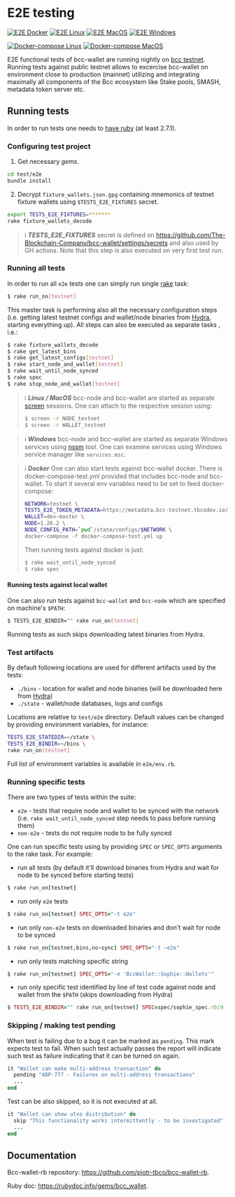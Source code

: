 




# E2E testing
[![E2E Docker](https://github.com/The-Blockchain-Company/bcc-wallet/actions/workflows/e2e-docker.yml/badge.svg)](https://github.com/The-Blockchain-Company/bcc-wallet/actions/workflows/e2e-docker.yml) [![E2E Linux](https://github.com/The-Blockchain-Company/bcc-wallet/actions/workflows/e2e-linux.yml/badge.svg)](https://github.com/The-Blockchain-Company/bcc-wallet/actions/workflows/e2e-linux.yml) [![E2E MacOS](https://github.com/The-Blockchain-Company/bcc-wallet/actions/workflows/e2e-macos.yml/badge.svg)](https://github.com/The-Blockchain-Company/bcc-wallet/actions/workflows/e2e-macos.yml) [![E2E Windows](https://github.com/The-Blockchain-Company/bcc-wallet/actions/workflows/e2e-windows.yml/badge.svg)](https://github.com/The-Blockchain-Company/bcc-wallet/actions/workflows/e2e-windows.yml)

[![Docker-compose Linux](https://github.com/The-Blockchain-Company/bcc-wallet/actions/workflows/docker_linux.yml/badge.svg)](https://github.com/The-Blockchain-Company/bcc-wallet/actions/workflows/docker_linux.yml) [![Docker-compose MacOS](https://github.com/The-Blockchain-Company/bcc-wallet/actions/workflows/docker_macos.yml/badge.svg)](https://github.com/The-Blockchain-Company/bcc-wallet/actions/workflows/docker_macos.yml)

E2E functional tests of bcc-wallet are running nightly on [bcc testnet](https://testnets.bcc.org/en/bcc/overview/). Running tests against public testnet allows to excercise bcc-wallet on environment close to production (mainnet) utilizing and integrating maximally all components of the Bcc ecosystem like Stake pools, SMASH, metadata token server etc.


## Running tests

In order to run tests one needs to [have ruby](https://www.ruby-lang.org/en/documentation/installation/) (at least 2.7.1).

### Configuring test project
1. Get necessary _gems_.
```bash
cd test/e2e
bundle install
```
2. Decrypt `fixture_wallets.json.gpg` containing mnemonics of testnet fixture wallets using `$TESTS_E2E_FIXTURES` secret.

```bash
export TESTS_E2E_FIXTURES=*******
rake fixture_wallets_decode
```
> :information_source:  **_TESTS_E2E_FIXTURES_** secret  is defined on https://github.com/The-Blockchain-Company/bcc-wallet/settings/secrets and also used by GH actions. Note that this step is also executed on very first test run.
>
### Running all tests
In order to run all `e2e` tests one can simply run single [rake](https://github.com/ruby/rake) task:
```bash
$ rake run_on[testnet]
```
This master task is performing also all the necessary configuration steps (i.e. getting latest testnet configs and wallet/node binaries from [Hydra](https://hydra.tbco.io/jobset/Bcc/bcc-wallet#tabs-jobs), starting everything up). All steps can also be executed as separate tasks , i.e.:

```bash
$ rake fixture_wallets_decode
$ rake get_latest_bins
$ rake get_latest_configs[testnet]
$ rake start_node_and_wallet[testnet]
$ rake wait_until_node_synced
$ rake spec
$ rake stop_node_and_wallet[testnet]
```
> :information_source:  **_Linux / MacOS_**
bcc-node and bcc-wallet are started as separate [screen](https://www.gnu.org/software/screen/manual/screen.html) sessions. One can attach to the respective session using:
>```bash
>$ screen -r NODE_testnet
>$ screen -r WALLET_testnet
>```

> :information_source: **_Windows_**
bcc-node and bcc-wallet are started as separate Windows services using [nssm](https://nssm.cc/) tool. One can examine services using Windows service manager like `services.msc`.

> :information_source: **_Docker_**
One can also start tests against bcc-wallet docker. There is docker-compose-test.yml provided that includes bcc-node and bcc-wallet. To start it several env variables need to be set to feed docker-compose:
>```bash
>NETWORK=testnet \
>TESTS_E2E_TOKEN_METADATA=https://metadata.bcc-testnet.tbcodev.io/ \
>WALLET=dev-master \
>NODE=1.26.2 \
>NODE_CONFIG_PATH=`pwd`/state/configs/$NETWORK \
>docker-compose -f docker-compose-test.yml up
>```
> Then running tests against docker is just:
>```bash
>$ rake wait_until_node_synced
>$ rake spec
>```

#### Running tests against local wallet
One can also run tests against `bcc-wallet` and `bcc-node` which are specified on machine's `$PATH`:

```bash
$ TESTS_E2E_BINDIR="" rake run_on[testnet]
```

Running tests as such skips downloading latest binaries from Hydra.

### Test artifacts

By default following locations are used for different artifacts used by the tests:
- `./bins` - location for wallet and node binaries (will be downloaded here from [Hydra](https://hydra.tbco.io/jobset/Bcc/bcc-wallet#tabs-jobs))
- `./state` - wallet/node databases, logs and configs

Locations are relative to `test/e2e` directory.
Default values can be changed by providing environment variables, for instance:

```bash
TESTS_E2E_STATEDIR=~/state \
TESTS_E2E_BINDIR=~/bins \
rake run_on[testnet]
```
Full list of environment variables is available in `e2e/env.rb`.

### Running specific tests
There are two types of tests within the suite:
 - `e2e` - tests that require node and wallet to be synced with the network (i.e. `rake wait_until_node_synced` step needs to pass before running them)
 - `non-e2e` - tests do not require node to be fully synced

One can run specific tests using by providing `SPEC` or `SPEC_OPTS` arguments to the rake task. For example:

 - run all tests (by default it'll download binaries from Hydra and wait for node to be synced before starting tests)
 ```ruby
 $ rake run_on[testnet]
 ```
 - run only `e2e` tests
 ```ruby
 $ rake run_on[testnet] SPEC_OPTS="-t e2e"
 ```
  - run only `non-e2e` tests on downloaded binaries and don't wait for node to be synced
 ```ruby
 $ rake run_on[testnet,bins,no-sync] SPEC_OPTS="-t ~e2e"
 ```
  - run only tests matching specific string
 ```ruby
 $ rake run_on[testnet] SPEC_OPTS="-e 'BccWallet::Sophie::Wallets'"
 ```
  - run only specific test identified by line of test code against node and wallet from the `$PATH` (skips downloading from Hydra)
 ```ruby
 $ TESTS_E2E_BINDIR="" rake run_on[testnet] SPEC=spec/sophie_spec.rb:9
 ```

### Skipping / making test pending

When test is failing due to a bug it can be marked as `pending`. This mark expects test to fail. When such test actually passes the report will indicate such test as failure indicating that it can be turned on again.

```ruby
it "Wallet can make multi-address transaction" do
  pending "ADP-777 - Failures on multi-address transactions"
  ...
end
```

Test can be also skipped, so it is not executed at all.

```ruby
it "Wallet can show utxo distribution" do
  skip "This functionality works intermittently - to be investigated"
  ...
end
```

## Documentation

Bcc-wallet-rb repository: https://github.com/piotr-tbco/bcc-wallet-rb.

Ruby doc: https://rubydoc.info/gems/bcc_wallet.
